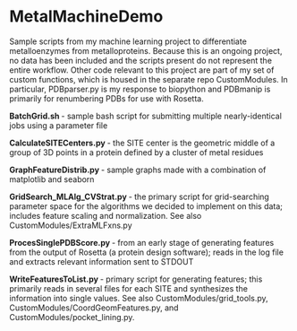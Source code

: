 # MetalMachineDemo
Sample scripts from my machine learning project to differentiate metalloenzymes from metalloproteins. Because this is an ongoing project, no data has been included and the scripts present do not represent the entire workflow. Other code relevant to this project are part of my set of custom functions, which is housed in the separate repo CustomModules. In particular, PDBparser.py is my response to biopython and PDBmanip is primarily for renumbering PDBs for use with Rosetta.


<b> BatchGrid.sh </b> - sample bash script for submitting multiple nearly-identical jobs using a parameter file

<b> CalculateSITECenters.py </b>- the SITE center is the geometric middle of a group of 3D points in a protein defined by a cluster of metal residues

<b> GraphFeatureDistrib.py </b>- sample graphs made with a combination of matplotlib and seaborn

<b> GridSearch_MLAlg_CVStrat.py </b>- the primary script for grid-searching parameter space for the algorithms we decided to implement on this data; includes feature scaling and normalization. See also CustomModules/ExtraMLFxns.py

<b> ProcesSinglePDBScore.py </b>- from an early stage of generating features from the output of Rosetta (a protein design software); reads in the log file and extracts relevant information sent to STDOUT

<b> WriteFeaturesToList.py </b>- primary script for generating features; this primarily reads in several files for each SITE and synthesizes the information into single values. See also CustomModules/grid_tools.py, CustomModules/CoordGeomFeatures.py, and CustomModules/pocket_lining.py.
